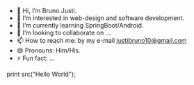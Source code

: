 - 👋 Hi, I’m Bruno Justi.
- 👀 I’m interested in web-design and software development.
- 🌱 I’m currently learning SpringBoot/Android.
- 💞️ I’m looking to collaborate on ...
- 📫 How to reach me: by my e-mail justibruno10@gmail.com
- 😄 Pronouns: Him/His.
- ⚡ Fun fact: ...

<!---
bjusty11/bjusty11 is a ✨ special ✨ repository because its `README.md` (this file) appears on your GitHub profile.
You can click the Preview link to take a look at your changes.
--->
print src("Hello World");
